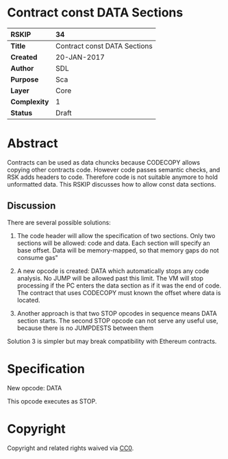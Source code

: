 # Contract const DATA Sections|RSKIP          |34           || :------------ |:-------------||**Title**      |Contract const DATA Sections||**Created**    |20-JAN-2017 ||**Author**     |SDL ||**Purpose**    |Sca ||**Layer**      |Core ||**Complexity** |1 ||**Status**     |Draft |# **Abstract**Contracts can be used as data chuncks because CODECOPY allows copying other contracts code. However code passes semantic checks, and RSK adds headers to code. Therefore code is not suitable anymore to hold unformatted data. This RSKIP discusses how to allow const data sections.## DiscussionThere are several possible solutions:1. The code header will allow the specification of two sections. Only two sections will be allowed: code and data. Each section will specify an base offset. Data will be memory-mapped, so that memory gaps do not consume gas"2. A new opcode is created: DATA which automatically stops any code analysis. No JUMP will be allowed past this limit. The VM will stop processing if the PC enters the data section as if it was the end of code. The contract that uses CODECOPY must known the offset where data is located.3. Another approach is that two STOP opcodes in sequence means DATA section starts. The second STOP opcode can not serve any useful use, because there is no JUMPDESTS between themSolution 3 is simpler but may break compatibility with Ethereum contracts.# **Specification**New opcode: DATAThis opcode executes as STOP.# **Copyright**Copyright and related rights waived via [CC0](https://creativecommons.org/publicdomain/zero/1.0/).